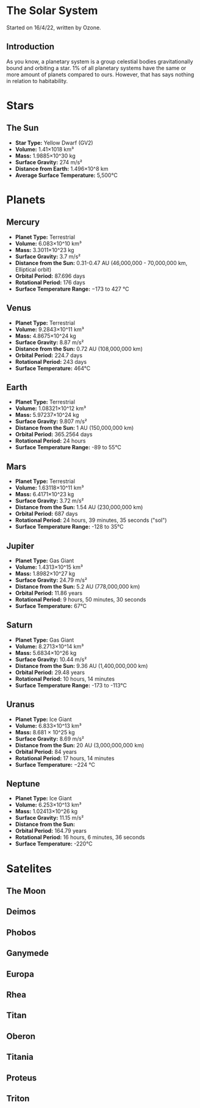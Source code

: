 # The Solar System

Started on 16/4/22, written by Ozone.




## Introduction

As you know, a planetary system is a group celestial bodies gravitationally bound and orbiting a star. 1% of all planetary systems have the same or more amount of planets compared to ours. However, that has says nothing in relation to habitability.




# Stars

## The Sun

- **Star Type:** Yellow Dwarf (GV2)
- **Volume:** 1.41×1018 km³
- **Mass:** 1.9885×10^30 kg
- **Surface Gravity:** 274 m/s²
- **Distance from Earth:** 1.496×10^8 km
- **Average Surface Temperature:** 5,500°C




# Planets

## Mercury

- **Planet Type:** Terrestrial
- **Volume:** 6.083×10^10 km³
- **Mass:** 3.3011×10^23 kg
- **Surface Gravity:** 3.7 m/s²
- **Distance from the Sun:** 0.31-0.47 AU (46,000,000 - 70,000,000 km, Elliptical orbit)
- **Orbital Period:** 87.696 days
- **Rotational Period:** 176 days
- **Surface Temperature Range:** −173 to 427 °C




## Venus

- **Planet Type:** Terrestrial
- **Volume:** 9.2843×10^11 km³
- **Mass:** 4.8675×10^24 kg
- **Surface Gravity:** 8.87 m/s²
- **Distance from the Sun:** 0.72 AU (108,000,000 km)
- **Orbital Period:** 224.7 days
- **Rotational Period:** 243 days
- **Surface Temperature:** 464°C




## Earth

- **Planet Type:** Terrestrial
- **Volume:** 1.08321×10^12 km³
- **Mass:** 5.97237×10^24 kg
- **Surface Gravity:** 9.807 m/s²
- **Distance from the Sun:** 1 AU (150,000,000 km)
- **Orbital Period:** 365.2564 days
- **Rotational Period:** 24 hours
- **Surface Temperature Range:** -89 to 55°C




## Mars

- **Planet Type:** Terrestrial
- **Volume:** 1.63118×10^11 km³
- **Mass:** 6.4171×10^23 kg
- **Surface Gravity:** 3.72 m/s²
- **Distance from the Sun:** 1.54 AU (230,000,000 km)
- **Orbital Period:** 687 days
- **Rotational Period:** 24 hours, 39 minutes, 35 seconds ("sol")
- **Surface Temperature Range:** -128 to 35°C




## Jupiter

- **Planet Type:** Gas Giant
- **Volume:** 1.4313×10^15 km³
- **Mass:** 1.8982×10^27 kg
- **Surface Gravity:** 24.79 m/s²
- **Distance from the Sun:** 5.2 AU (778,000,000 km)
- **Orbital Period:** 11.86 years
- **Rotational Period:** 9 hours, 50 minutes, 30 seconds
- **Surface Temperature:** 67°C




## Saturn

- **Planet Type:** Gas Giant
- **Volume:** 8.2713×10^14 km³
- **Mass:** 5.6834×10^26 kg
- **Surface Gravity:** 10.44 m/s²
- **Distance from the Sun:** 9.36 AU (1,400,000,000 km)
- **Orbital Period:** 29.48 years
- **Rotational Period:** 10 hours, 14 minutes
- **Surface Temperature Range:** -173 to -113°C




## Uranus

- **Planet Type:** Ice Giant
- **Volume:** 6.833×10^13 km³
- **Mass:** 8.681 × 10^25 kg
- **Surface Gravity:** 8.69 m/s²
- **Distance from the Sun:** 20 AU (3,000,000,000 km)
- **Orbital Period:** 84 years
- **Rotational Period:** 17 hours, 14 minutes
- **Surface Temperature:** −224 °C




## Neptune

- **Planet Type:** Ice Giant
- **Volume:** 6.253×10^13 km³ 
- **Mass:** 1.02413×10^26 kg
- **Surface Gravity:** 11.15 m/s²
- **Distance from the Sun:** 
- **Orbital Period:** 164.79 years
- **Rotational Period:** 16 hours, 6 minutes, 36 seconds
- **Surface Temperature:** -220°C




# Satelites

## The Moon

## Deimos

## Phobos

## Ganymede

## Europa

## Rhea

## Titan

## Oberon

## Titania

## Proteus

## Triton
